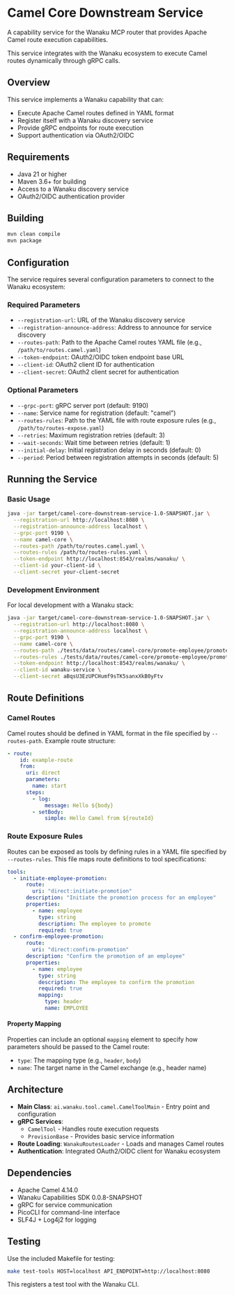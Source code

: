 # Camel Core Downstream Service

A capability service for the Wanaku MCP router that provides Apache Camel route execution capabilities.

This service integrates with the Wanaku ecosystem to execute Camel routes dynamically through gRPC calls.

## Overview

This service implements a Wanaku capability that can:
- Execute Apache Camel routes defined in YAML format
- Register itself with a Wanaku discovery service
- Provide gRPC endpoints for route execution
- Support authentication via OAuth2/OIDC

## Requirements

- Java 21 or higher
- Maven 3.6+ for building
- Access to a Wanaku discovery service
- OAuth2/OIDC authentication provider

## Building

```bash
mvn clean compile
mvn package
```

## Configuration

The service requires several configuration parameters to connect to the Wanaku ecosystem:

### Required Parameters

- `--registration-url`: URL of the Wanaku discovery service
- `--registration-announce-address`: Address to announce for service discovery
- `--routes-path`: Path to the Apache Camel routes YAML file (e.g., `/path/to/routes.camel.yaml`)
- `--token-endpoint`: OAuth2/OIDC token endpoint base URL
- `--client-id`: OAuth2 client ID for authentication
- `--client-secret`: OAuth2 client secret for authentication

### Optional Parameters

- `--grpc-port`: gRPC server port (default: 9190)
- `--name`: Service name for registration (default: "camel")
- `--routes-rules`: Path to the YAML file with route exposure rules (e.g., `/path/to/routes-expose.yaml`)
- `--retries`: Maximum registration retries (default: 3)
- `--wait-seconds`: Wait time between retries (default: 1)
- `--initial-delay`: Initial registration delay in seconds (default: 0)
- `--period`: Period between registration attempts in seconds (default: 5)

## Running the Service

### Basic Usage

```bash
java -jar target/camel-core-downstream-service-1.0-SNAPSHOT.jar \
  --registration-url http://localhost:8080 \
  --registration-announce-address localhost \
  --grpc-port 9190 \
  --name camel-core \
  --routes-path /path/to/routes.camel.yaml \
  --routes-rules /path/to/routes-rules.yaml \
  --token-endpoint http://localhost:8543/realms/wanaku/ \
  --client-id your-client-id \
  --client-secret your-client-secret
```

### Development Environment

For local development with a Wanaku stack:

```bash
java -jar target/camel-core-downstream-service-1.0-SNAPSHOT.jar \
  --registration-url http://localhost:8080 \
  --registration-announce-address localhost \
  --grpc-port 9190 \
  --name camel-core \
  --routes-path ./tests/data/routes/camel-core/promote-employee/promote-employee.camel.yaml \
  --routes-rules ./tests/data/routes/camel-core/promote-employee/promote-employee-rules.yaml \
  --token-endpoint http://localhost:8543/realms/wanaku/ \
  --client-id wanaku-service \
  --client-secret aBqsU3EzUPCHumf9sTK5sanxXkB0yFtv
```

## Route Definitions

### Camel Routes

Camel routes should be defined in YAML format in the file specified by `--routes-path`. Example route structure:

```yaml
- route:
    id: example-route
    from:
      uri: direct
      parameters:
        name: start
      steps:
        - log:
            message: Hello ${body}
        - setBody:
            simple: Hello Camel from ${routeId}
```

### Route Exposure Rules

Routes can be exposed as tools by defining rules in a YAML file specified by `--routes-rules`. 
This file maps route definitions to tool specifications:

```yaml
tools:
  - initiate-employee-promotion:
      route:
        uri: "direct:initiate-promotion"
      description: "Initiate the promotion process for an employee"
      properties:
        - name: employee
          type: string
          description: The employee to promote
          required: true
  - confirm-employee-promotion:
      route:
        uri: "direct:confirm-promotion"
      description: "Confirm the promotion of an employee"
      properties:
        - name: employee
          type: string
          description: The employee to confirm the promotion
          required: true
          mapping:
            type: header
            name: EMPLOYEE
```

#### Property Mapping

Properties can include an optional `mapping` element to specify how parameters should be passed to the Camel route:

- `type`: The mapping type (e.g., `header`, `body`)
- `name`: The target name in the Camel exchange (e.g., header name)

## Architecture

- **Main Class**: `ai.wanaku.tool.camel.CamelToolMain` - Entry point and configuration
- **gRPC Services**:
  - `CamelTool` - Handles route execution requests
  - `ProvisionBase` - Provides basic service information
- **Route Loading**: `WanakuRoutesLoader` - Loads and manages Camel routes
- **Authentication**: Integrated OAuth2/OIDC client for Wanaku ecosystem

## Dependencies

- Apache Camel 4.14.0
- Wanaku Capabilities SDK 0.0.8-SNAPSHOT
- gRPC for service communication
- PicoCLI for command-line interface
- SLF4J + Log4j2 for logging

## Testing

Use the included Makefile for testing:

```bash
make test-tools HOST=localhost API_ENDPOINT=http://localhost:8080
```

This registers a test tool with the Wanaku CLI.